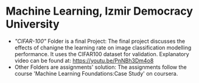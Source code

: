 # Machine Learning, Izmir Democracy University          

* _"CIFAR-100"_ Folder is a final Project: The final project discusses the effects of chanigne the learning rate on image classification modelling performance. It uses the CIFAR100 dataset for validation. Explanatory video can be found at: https://youtu.be/PnNBh3Dm4o8 
* Other Folders are assignments' solution: The assignments follow the course 'Machine Learning Foundations:Case Study' on coursera.
  
  
